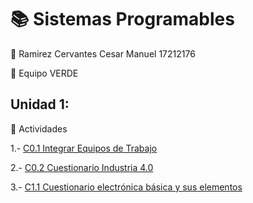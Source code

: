 # :books: Sistemas Programables

:boy: Ramirez Cervantes Cesar Manuel    17212176 

:green_book: Equipo VERDE 

## Unidad 1:
:memo: Actividades

  1.- [C0.1 Integrar Equipos de Trabajo](blog/C0.1_CesarManuelRamirezCervantes_VERDE.md)

  2.- [C0.2 Cuestionario Industria 4.0](blog/C0.2_CesarManuelRamirezCervantes_VERDE.md)

  3.- [C1.1 Cuestionario electrónica básica y sus elementos](https://github.com/CMRamirezC/Sistemas_Programables_Ramirez_Cervantes/blob/master/blog/C1.1_CesarManuelRamirezCervantes_VERDE.md)
  
